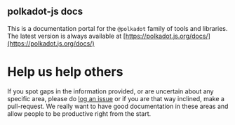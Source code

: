 ## polkadot-js docs

This is a documentation portal for the `@polkadot` family of tools and libraries. The latest version is always available at [https://polkadot.js.org/docs/](https://polkadot.js.org/docs/)


# Help us help others

If you spot gaps in the information provided, or are uncertain about any specific area, please do [log an issue](https://github.com/polkadot-js/docs/issues) or if you are that way inclined, make a pull-request. We really want to have good documentation in these areas and allow people to be productive right from the start.

